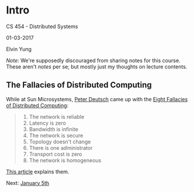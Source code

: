 # Intro

CS 454 - Distributed Systems

01-03-2017

Elvin Yung

*Note:* We're supposedly discouraged from sharing notes for this course. These aren't *notes* per se; but mostly just my thoughts on lecture contents.

## The Fallacies of Distributed Computing
While at Sun Microsystems, [Peter Deutsch](https://books.google.ca/books?id=mShXzzKtpmEC&pg=PA14) came up with the [Eight Fallacies of Distributed Computing](https://blogs.oracle.com/jag/resource/Fallacies.html):

> 1.	The network is reliable
> 2.	Latency is zero
> 3.	Bandwidth is infinite
> 4.	The network is secure
> 5.	Topology doesn't change
> 6.	There is one administrator
> 7.	Transport cost is zero
> 8.	The network is homogeneous

[This article](http://www.rgoarchitects.com/Files/fallacies.pdf) explains them.

Next: [January 5th](1-5.md)
